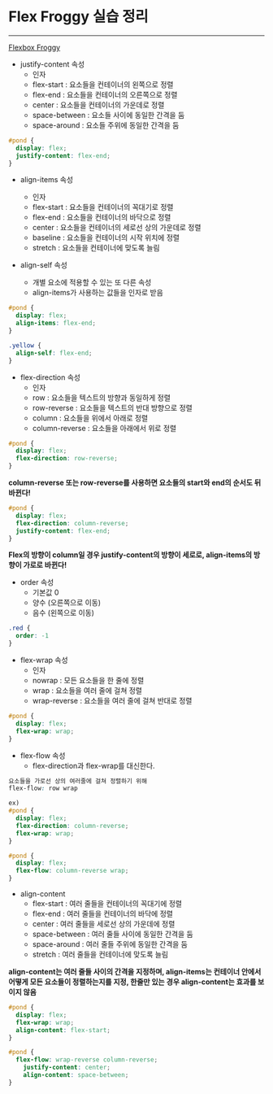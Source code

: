 # Flex Froggy 실습 정리

---



[Flexbox Froggy](https://flexboxfroggy.com/#ko)



- justify-content 속성
  - 인자
  - flex-start : 요소들을 컨테이너의 왼쪽으로 정렬
  - flex-end : 요소들을 컨테이너의 오른쪽으로 정렬
  - center : 요소들을 컨테이너의 가운데로 정렬
  - space-between : 요소들 사이에 동일한 간격을 둠
  - space-around : 요소들 주위에 동일한 간격을 둠



```css
#pond {
  display: flex;
  justify-content: flex-end;
}
```



- align-items 속성
  - 인자
  - flex-start : 요소들을 컨테이너의 꼭대기로 정렬
  - flex-end : 요소들을 컨테이너의 바닥으로 정렬
  - center : 요소들을 컨테이너의 세로선 상의 가운데로 정렬
  - baseline : 요소들을 컨테이너의 시작 위치에 정렬
  - stretch : 요소들을 컨테이너에 맞도록 늘림



- align-self 속성
  - 개별 요소에 적용할 수 있는 또 다른 속성
  - align-items가 사용하는 값들을 인자로 받음



```css
#pond {
  display: flex;
  align-items: flex-end;
}

.yellow {
  align-self: flex-end;
}
```



- flex-direction 속성
  - 인자
  - row : 요소들을 텍스트의 방향과 동일하게 정렬
  - row-reverse : 요소들을 텍스트의 반대 방향으로 정렬
  - column : 요소들을 위에서 아래로 정렬
  - column-reverse : 요소들을 아래에서 위로 정렬



```css
#pond {
  display: flex;
  flex-direction: row-reverse;
}
```

**column-reverse 또는 row-reverse를 사용하면 요소들의 start와 end의 순서도 뒤바뀐다!**



```css
#pond {
  display: flex;
  flex-direction: column-reverse;
  justify-content: flex-end;
}
```

**Flex의 방향이 column일 경우 justify-content의 방향이 세로로, align-items의 방향이 가로로 바뀐다!**



- order 속성
  - 기본값 0
  - 양수 (오른쪽으로 이동)
  - 음수 (왼쪽으로 이동)

```css
.red {
  order: -1
}
```



- flex-wrap 속성
  - 인자
  - nowrap : 모든 요소들을 한 줄에 정렬
  - wrap : 요소들을 여러 줄에 걸쳐 정렬
  - wrap-reverse : 요소들을 여러 줄에 걸쳐 반대로 정렬

```css
#pond {
  display: flex;
  flex-wrap: wrap;
}
```



- flex-flow 속성
  - flex-direction과 flex-wrap를 대신한다.

```css
요소들을 가로선 상의 여러줄에 걸쳐 정렬하기 위해
flex-flow: row wrap

ex)
#pond {
  display: flex;
  flex-direction: column-reverse;
  flex-wrap: wrap;
}

#pond {
  display: flex;
  flex-flow: column-reverse wrap;
}
```



- align-content
  - flex-start : 여러 줄들을 컨테이너의 꼭대기에 정렬
  - flex-end : 여러 줄들을 컨테이너의 바닥에 정렬
  - center : 여러 줄들을 세로선 상의 가운데에 정렬
  - space-between : 여러 줄들 사이에 동일한 간격을 둠
  - space-around : 여러 줄들 주위에 동일한 간격을 둠
  - stretch : 여러 줄들을 컨테이너에 맞도록 늘림

**align-content는 여러 줄들 사이의 간격을 지정하며, align-items는 컨테이너 안에서 어떻게 모든 요소들이 정렬하는지를 지정, 한줄만 있는 경우 align-content는 효과를 보이지 않음**

```css
#pond {
  display: flex;
  flex-wrap: wrap;
  align-content: flex-start;
}
```



```css
#pond {
  flex-flow: wrap-reverse column-reverse;
	justify-content: center;
	align-content: space-between;
}
```

